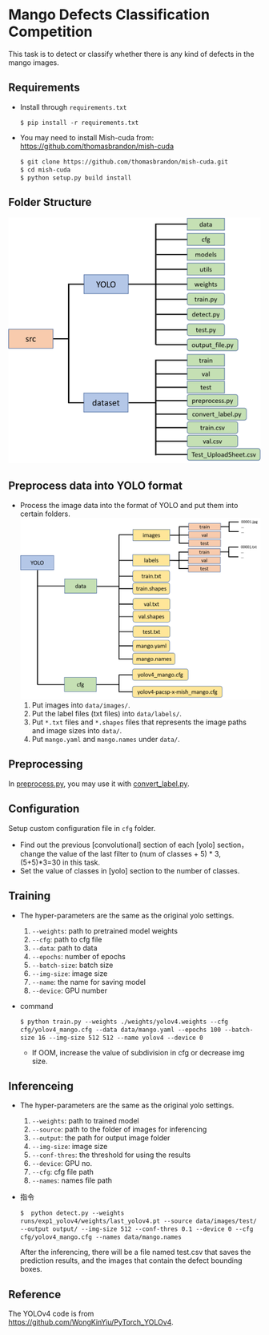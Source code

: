 # Mango Defects Classification Competition
This task is to detect or classify whether there is any kind of defects in the mango images.


## Requirements
+ Install through ```requirements.txt```
  ```
  $ pip install -r requirements.txt
  ```
+ You may need to install Mish-cuda from: https://github.com/thomasbrandon/mish-cuda
  ```
  $ git clone https://github.com/thomasbrandon/mish-cuda.git
  $ cd mish-cuda
  $ python setup.py build install
  ```

## Folder Structure
![](./YOLOv4/img/folder.png)

## Preprocess data into YOLO format
+ Process the image data into the format of YOLO and put them into certain folders.
  ![](./YOLOv4/img/folder_struct.png)
  1. Put images into ```data/images/```.
  2. Put the label files (txt files) into ```data/labels/```.
  3. Put ```*.txt``` files and ```*.shapes``` files that represents the image paths and image sizes into ```data/```.
  4. Put ```mango.yaml``` and ```mango.names``` under ```data/```.

## Preprocessing
  In [preprocess.py](./dataset/preprocess.py), you may use it with [convert_label.py](./dataset/convert_label.py).

## Configuration
  Setup custom configuration file in ```cfg``` folder.
  
  + Find out the previous [convolutional] section of each [yolo] section，change the value of the last filter to (num of classes + 5) * 3, (5+5)*3=30 in this task.
  + Set the value of classes in [yolo] section to the number of classes.

## Training
  + The hyper-parameters are the same as the original yolo settings.

    1. ```--weights```: path to pretrained model weights
    2. ```--cfg```: path to cfg file
    3. ```--data```: path to data
    4. ```--epochs```: number of epochs
    5. ```--batch-size```: batch size
    6. ```--img-size```: image size
    7. ```--name```: the name for saving model
    8. ```--device```: GPU number
  
  + command
    ```
    $ python train.py --weights ./weights/yolov4.weights --cfg cfg/yolov4_mango.cfg --data data/mango.yaml --epochs 100 --batch-size 16 --img-size 512 512 --name yolov4 --device 0
    ```
    - If OOM, increase the value of subdivision in cfg or decrease img size.
  
## Inferenceing
  + The hyper-parameters are the same as the original yolo settings.

    1. ```--weights```: path to trained model
    2. ```--source```: path to the folder of images for inferencing
    3. ```--output```: the path for output image folder
    4. ```--img-size```: image size
    5. ```--conf-thres```: the threshold for using the results
    6. ```--device```: GPU no.
    7. ```--cfg```: cfg file path
    8. ```--names```: names file path
  
  + 指令
    ```
    $  python detect.py --weights runs/exp1_yolov4/weights/last_yolov4.pt --source data/images/test/ --output output/ --img-size 512 --conf-thres 0.1 --device 0 --cfg cfg/yolov4_mango.cfg --names data/mango.names
    ```
    After the inferencing, there will be a file named test.csv that saves the prediction results, and the images that contain the defect bounding boxes.

  ## Reference
  The YOLOv4 code is from https://github.com/WongKinYiu/PyTorch_YOLOv4.
